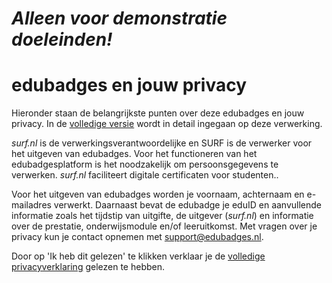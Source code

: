 # *Alleen voor demonstratie doeleinden!*
# edubadges en jouw privacy

Hieronder staan de belangrijkste punten over deze edubadges en jouw privacy. In de [volledige versie](https://raw.githubusercontent.com/edubadges/privacy/master/surf.nl/formal-edubadges-agreement-nl.md) wordt in detail ingegaan op deze verwerking.

*surf.nl* is de verwerkingsverantwoordelijke en SURF is de verwerker voor het uitgeven van edubadges. Voor het functioneren van het edubadgesplatform is het noodzakelijk om persoonsgegevens te verwerken. *surf.nl* faciliteert digitale certificaten voor studenten..

Voor het uitgeven van edubadges worden je voornaam, achternaam en e-mailadres verwerkt. Daarnaast bevat de edubadge je eduID en aanvullende informatie zoals het tijdstip van uitgifte, de uitgever (*surf.nl*) en informatie over de prestatie, onderwijsmodule en/of leeruitkomst. Met vragen over je privacy kun je contact opnemen met [support@edubadges.nl](mailto:support@edubadges.nl).

Door op 'Ik heb dit gelezen' te klikken verklaar je de [volledige privacyverklaring](https://raw.githubusercontent.com/edubadges/privacy/master/surf.nl/formal-edubadges-agreement-nl.md) gelezen te hebben.